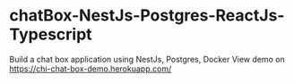 # chatBox-NestJs-Postgres-ReactJs-Typescript
Build a chat box application using NestJs, Postgres, Docker
View demo on https://chi-chat-box-demo.herokuapp.com/
